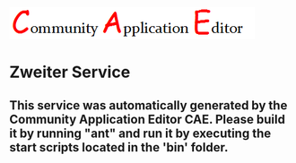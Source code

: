 ![CAE](https://github.com/cae-development/microservice-Zweiter-Service/blob/master/img/logo.png)  

Zweiter Service
===================


This service was automatically generated by the Community Application Editor CAE. Please build it by running "ant" and run it by executing the start scripts located in the 'bin' folder.
---------------
